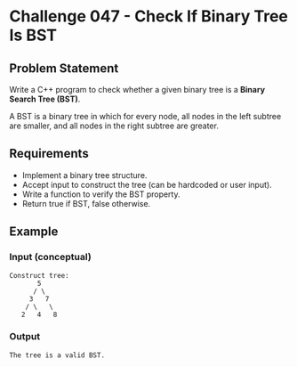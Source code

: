 # Challenge 047 - Check If Binary Tree Is BST

## Problem Statement

Write a C++ program to check whether a given binary tree is a **Binary Search Tree (BST)**.

A BST is a binary tree in which for every node, all nodes in the left subtree are smaller, and all nodes in the right subtree are greater.

## Requirements

- Implement a binary tree structure.
- Accept input to construct the tree (can be hardcoded or user input).
- Write a function to verify the BST property.
- Return true if BST, false otherwise.

## Example

### Input (conceptual)
```
Construct tree:
       5
      / \
     3   7
    / \   \
   2   4   8
```
### Output
```
The tree is a valid BST.
```